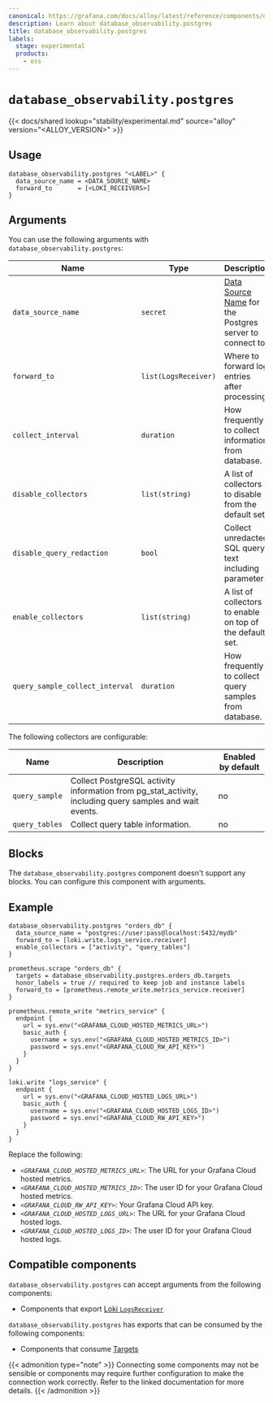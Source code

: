 ```yaml
---
canonical: https://grafana.com/docs/alloy/latest/reference/components/database_observability.postgres/
description: Learn about database_observability.postgres
title: database_observability.postgres
labels:
  stage: experimental
  products:
    - oss
---
```


# `database_observability.postgres`

{{< docs/shared lookup="stability/experimental.md" source="alloy" version="<ALLOY_VERSION>" >}}

## Usage

```alloy
database_observability.postgres "<LABEL>" {
  data_source_name = <DATA_SOURCE_NAME>
  forward_to       = [<LOKI_RECEIVERS>]
}
```

## Arguments

You can use the following arguments with `database_observability.postgres`:

| Name                               | Type                 | Description                                                                                    | Default | Required |
|------------------------------------|----------------------|------------------------------------------------------------------------------------------------|---------|----------|
| `data_source_name`                 | `secret`             | [Data Source Name][] for the Postgres server to connect to.                                    |         | yes      |
| `forward_to`                       | `list(LogsReceiver)` | Where to forward log entries after processing.                                                 |         | yes      |
| `collect_interval`                 | `duration`           | How frequently to collect information from database.                                           | `"1m"`  | no       |
| `disable_collectors`               | `list(string)`       | A list of collectors to disable from the default set.                                          |         | no       |
| `disable_query_redaction`          | `bool`               | Collect unredacted SQL query text including parameters.                                        | `false` | no       |
| `enable_collectors`                | `list(string)`       | A list of collectors to enable on top of the default set.                                      |         | no       |
| `query_sample_collect_interval`    | `duration`           | How frequently to collect query samples from database.                                         | `"15s"` | no       |

The following collectors are configurable:

| Name              | Description                                                                                               | Enabled by default |
|-------------------|-----------------------------------------------------------------------------------------------------------|--------------------|
| `query_sample`    | Collect PostgreSQL activity information from pg_stat_activity, including query samples and wait events.   | no                 |
| `query_tables`    | Collect query table information.                                                                          | no                 |

## Blocks

The `database_observability.postgres` component doesn't support any blocks. You can configure this component with arguments.

## Example

```alloy
database_observability.postgres "orders_db" {
  data_source_name = "postgres://user:pass@localhost:5432/mydb"
  forward_to = [loki.write.logs_service.receiver]
  enable_collectors = ["activity", "query_tables"]
}

prometheus.scrape "orders_db" {
  targets = database_observability.postgres.orders_db.targets
  honor_labels = true // required to keep job and instance labels
  forward_to = [prometheus.remote_write.metrics_service.receiver]
}

prometheus.remote_write "metrics_service" {
  endpoint {
    url = sys.env("<GRAFANA_CLOUD_HOSTED_METRICS_URL>")
    basic_auth {
      username = sys.env("<GRAFANA_CLOUD_HOSTED_METRICS_ID>")
      password = sys.env("<GRAFANA_CLOUD_RW_API_KEY>")
    }
  }
}

loki.write "logs_service" {
  endpoint {
    url = sys.env("<GRAFANA_CLOUD_HOSTED_LOGS_URL>")
    basic_auth {
      username = sys.env("<GRAFANA_CLOUD_HOSTED_LOGS_ID>")
      password = sys.env("<GRAFANA_CLOUD_RW_API_KEY>")
    }
  }
}
```

Replace the following:

* _`<GRAFANA_CLOUD_HOSTED_METRICS_URL>`_: The URL for your Grafana Cloud hosted metrics.
* _`<GRAFANA_CLOUD_HOSTED_METRICS_ID>`_: The user ID for your Grafana Cloud hosted metrics.
* _`<GRAFANA_CLOUD_RW_API_KEY>`_: Your Grafana Cloud API key.
* _`<GRAFANA_CLOUD_HOSTED_LOGS_URL>`_: The URL for your Grafana Cloud hosted logs.
* _`<GRAFANA_CLOUD_HOSTED_LOGS_ID>`_: The user ID for your Grafana Cloud hosted logs.

[Data Source Name]: https://pkg.go.dev/github.com/lib/pq#hdr-Connection_String_Parameters

<!-- START GENERATED COMPATIBLE COMPONENTS -->

## Compatible components

`database_observability.postgres` can accept arguments from the following components:

- Components that export [Loki `LogsReceiver`](../../../compatibility/#loki-logsreceiver-exporters)

`database_observability.postgres` has exports that can be consumed by the following components:

- Components that consume [Targets](../../../compatibility/#targets-consumers)

{{< admonition type="note" >}}
Connecting some components may not be sensible or components may require further configuration to make the connection work correctly.
Refer to the linked documentation for more details.
{{< /admonition >}}

<!-- END GENERATED COMPATIBLE COMPONENTS -->
